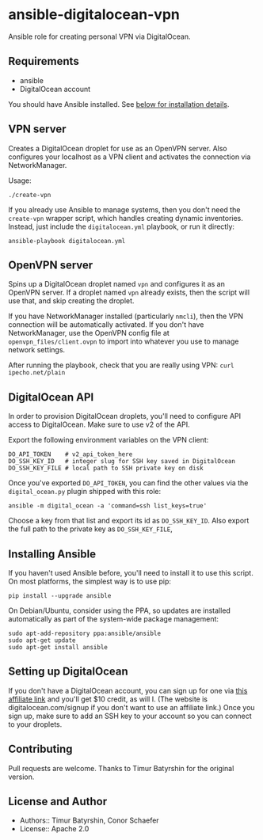 # ansible-digitalocean-vpn
Ansible role for creating personal VPN via DigitalOcean.

## Requirements

* ansible
* DigitalOcean account

You should have Ansible installed. See [below for installation details](#installing-ansible).

## VPN server
Creates a DigitalOcean droplet for use as an OpenVPN server.
Also configures your localhost as a VPN client and activates
the connection via NetworkManager.

Usage:
```
./create-vpn
```

If you already use Ansible to manage systems, then you don't
need the `create-vpn` wrapper script, which handles creating
dynamic inventories. Instead, just include the `digitalocean.yml`
playbook, or run it directly:

```
ansible-playbook digitalocean.yml
```

## OpenVPN server
Spins up a DigitalOcean droplet named `vpn` and configures it as an
OpenVPN server. If a droplet named `vpn` already exists, then the script will use that,
and skip creating the droplet.

If you have NetworkManager installed (particularly `nmcli`), then the VPN connection
will be automatically activated. If you don't have NetworkManager, use the
OpenVPN config file at `openvpn_files/client.ovpn` to import into whatever
you use to manage network settings.

After running the playbook, check that you are really using VPN: `curl ipecho.net/plain`

## DigitalOcean API

In order to provision DigitalOcean droplets, you'll need to configure
API access to DigitalOcean. Make sure to use v2 of the API.

Export the following environment variables on the VPN client:

```
DO_API_TOKEN    # v2_api_token_here
DO_SSH_KEY_ID   # integer slug for SSH key saved in DigitalOcean
DO_SSH_KEY_FILE # local path to SSH private key on disk
```

Once you've exported `DO_API_TOKEN`, you can find the other values via the
`digital_ocean.py` plugin shipped with this role:

```
ansible -m digital_ocean -a 'command=ssh list_keys=true'
```

Choose a key from that list and export its id as `DO_SSH_KEY_ID`.
Also export the full path to the private key as `DO_SSH_KEY_FILE`,

## Installing Ansible
If you haven't used Ansible before, you'll need to install it to use this script.
On most platforms, the simplest way is to use pip:

```
pip install --upgrade ansible
```

On Debian/Ubuntu, consider using the PPA, so updates are installed
automatically as part of the system-wide package management:

```
sudo apt-add-repository ppa:ansible/ansible
sudo apt-get update
sudo apt-get install ansible
```

## Setting up DigitalOcean
If you don't have a DigitalOcean account, you can sign up for one
via [this affiliate link](https://www.digitalocean.com/?refcode=2b67db67a01d)
 and you'll get $10 credit, as will I. (The website is digitalocean.com/signup if you don't want to use an affiliate link.)
Once you sign up, make sure to add an SSH key to your account so you can connect to your droplets.

## Contributing

Pull requests are welcome. Thanks to Timur Batyrshin for the original version.

## License and Author

* Authors:: Timur Batyrshin, Conor Schaefer
* License:: Apache 2.0
